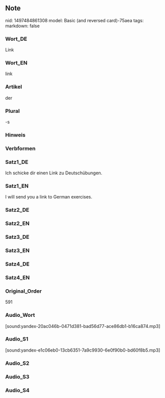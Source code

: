 ## Note
nid: 1497484861308
model: Basic (and reversed card)-75aea
tags: 
markdown: false

### Wort_DE
Link

### Wort_EN
link

### Artikel
der

### Plural
-s

### Hinweis


### Verbformen


### Satz1_DE
Ich schicke dir einen Link zu Deutschübungen.

### Satz1_EN
I will send you a link to German exercises.

### Satz2_DE


### Satz2_EN


### Satz3_DE


### Satz3_EN


### Satz4_DE


### Satz4_EN


### Original_Order
591

### Audio_Wort
[sound:yandex-20ac046b-0471d381-bad56d77-ace86db1-b16ca874.mp3]

### Audio_S1
[sound:yandex-e1c06eb0-13cb6351-7a9c9930-6e0f90b0-bd60f8b5.mp3]

### Audio_S2


### Audio_S3


### Audio_S4

